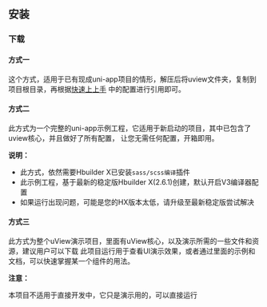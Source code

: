 ## 安装

### 下载

#### 方式一

这个方式，适用于已有现成uni-app项目的情形，解压后将uview文件夹，复制到项目根目录，再根据[快速上上手](/guide/quickstart.html)
中的配置进行引用即可。




#### 方式二

此方式为一个完整的uni-app示例工程，它适用于新启动的项目，其中已包含了uview核心，并且做好了所有配置，
让您无需任何配置，开箱即用。


**说明：**

- 此方式，依然需要Hbuilder X已安装`sass/scss编译`插件
- 此示例工程，基于最新的稳定版Hbuilder X(2.6.1)创建，默认开启V3编译器配置
- 如果运行出现问题，可能是您的HX版本太低，请升级至最新稳定版尝试解决


#### 方式三

此方式为整个uView演示项目，里面有uView核心，以及演示所需的一些文件和资源，建议用户可以下载
此项目运行用于查看UI演示效果，或者通过里面的示例和文档，可以快速掌握某一个组件的用法。

**注意：**

本项目不适用于直接开发中，它只是演示用的，可以直接运行
